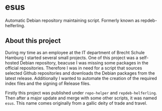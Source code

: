 # esus
Automatic Debian repository maintaining script. Formerly known as repdeb-helferling.


## About this project
During my time as an employee at the IT department of Brecht Schule Hamburg I started several small projects. One of this project was a self-hosted Debian repository, beacuse I was missing some packages in the official repositories. Therefore I was in need for a script that sources selected Github repositories and downloads the Debian packages from the latest release. Additionally I wanted to automate the creation of the required index files and the signing of Release files. 

Firstly this project was published under ```repo-helper``` and ```repdeb-helferling```. Then after a major update and merge with some other scripts, it was named ```esus```. This name comes originally from a gallic deity of trade and travel.
